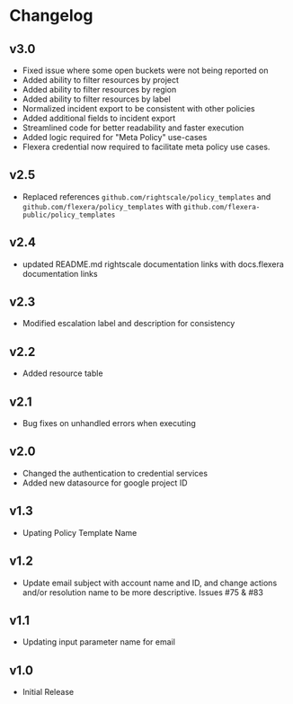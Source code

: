 # Changelog

## v3.0

- Fixed issue where some open buckets were not being reported on
- Added ability to filter resources by project
- Added ability to filter resources by region
- Added ability to filter resources by label
- Normalized incident export to be consistent with other policies
- Added additional fields to incident export
- Streamlined code for better readability and faster execution
- Added logic required for "Meta Policy" use-cases
- Flexera credential now required to facilitate meta policy use cases.

## v2.5

- Replaced references `github.com/rightscale/policy_templates` and `github.com/flexera/policy_templates` with `github.com/flexera-public/policy_templates`

## v2.4

- updated README.md rightscale documentation links with docs.flexera documentation links

## v2.3

- Modified escalation label and description for consistency

## v2.2

- Added resource table

## v2.1

- Bug fixes on unhandled errors when executing

## v2.0

- Changed the authentication to credential services
- Added new datasource for google project ID

## v1.3

- Upating Policy Template Name

## v1.2

- Update email subject with account name and ID, and change actions and/or resolution name to be more descriptive. Issues #75 & #83

## v1.1

- Updating input parameter name for email

## v1.0

- Initial Release
